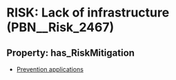 # RISK: __Lack of infrastructure__ (PBN__Risk_2467)

## Property: has_RiskMitigation

* [Prevention applications](PBN__Mitigation_154)

